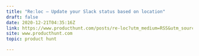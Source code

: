 ```yaml
---
title: "Re:loc — Update your Slack status based on location"
draft: false
date: 2020-12-21T04:35:16Z
link: https://www.producthunt.com/posts/re-loc?utm_medium=RSS&utm_source=hune
site: www.producthunt.com
topic: product hunt  

---
```

